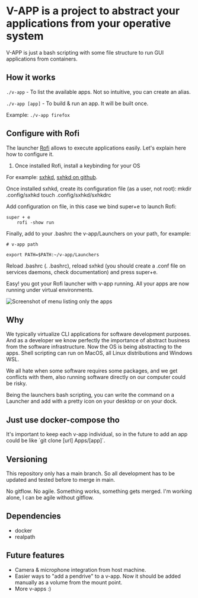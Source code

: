 # V-APP is a project to abstract your applications from your operative system

V-APP is just a bash scripting with some file structure to run GUI applications from containers. 

## How it works

`./v-app` - To list the available apps. Not so intuitive, you can create an alias.

`./v-app [app]` - To build & run an app. It will be built once.

Example: `./v-app firefox`

## Configure with Rofi

The launcher [Rofi](https://github.com/davatorium/rofi) allows to execute applications easily. Let's explain here how to configure it.

1. Once installed Rofi, install a keybinding for your OS

For example: [sxhkd](https://wiki.archlinux.org/title/Sxhkd), [sxhkd on github](https://github.com/baskerville/sxhkd).

Once installed sxhkd, create its configuration file (as a user, not root): mkdir .config/sxhkd touch .config/sxhkd/sxhkdrc

Add configuration on file, in this case we bind super+e to launch Rofi:

```
super + e
	rofi -show run
```

Finally, add to your .bashrc the v-app/Launchers on your path, for example:

```
# v-app path

export PATH=$PATH:~/v-app/Launchers
```

Reload .bashrc (. .bashrc), reload sxhkd (you should create a .conf file on services daemons, check documentation) and press super+e.

Easy! you got your Rofi launcher with v-app running. All your apps are now running under virtual environments.

![Screenshot of menu listing only the apps](https://github.com/hanschrome/v-app/blob/main/docs/screenshots/dmenu-rofi.png?raw=true)

## Why

We typically virtualize CLI applications for software development purposes. And as a developer we know
 perfectly the importance of abstract business from the software infrastructure. Now the OS is being 
 abstracting to the apps. Shell scripting can run on MacOS, all Linux distributions and Windows WSL.

We all hate when some software requires some packages, and we get conflicts with them, also running
 software directly on our computer could be risky.

Being the launchers bash scripting, you can write the command on a Launcher and add with a pretty icon on your
 desktop or on your dock.
 
## Just use docker-compose tho

It's important to keep each v-app individual, so in the future to add an app could be like ´git clone [url] Apps/[app]´.

## Versioning

This repository only has a main branch. So all development has to be updated and tested before to merge in main.

No gitflow. No agile. Something works, something gets merged. I'm working alone, I can be agile without gitflow.

## Dependencies

- docker
- realpath

## Future features

- Camera & microphone integration from host machine.
- Easier ways to "add a pendrive" to a v-app. Now it should be added manually as a volume from the mount point.
- More v-apps :)
